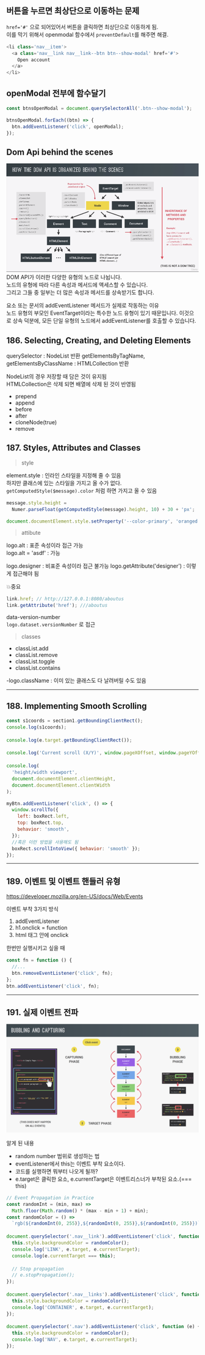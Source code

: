 ## 버튼을 누르면 최상단으로 이동하는 문제

`href='#'` 으로 되어있어서 버튼을 클릭하면 최상단으로 이동하게 됨.  
이를 막기 위해서 openmodal 함수에서 `preventDefault`를 해주면 해결.

```js
<li class='nav__item'>
  <a class='nav__link nav__link--btn btn--show-modal' href='#'>
    Open account
  </a>
</li>
```

## openModal 전부에 함수달기

```js
const btnsOpenModal = document.querySelectorAll('.btn--show-modal');
```

```js
btnsOpenModal.forEach((btn) => {
  btn.addEventListener('click', openModal);
});
```

## Dom Api behind the scenes

![](images/2022-10-03-14-30-49.png)
DOM API가 이러한 다양한 유형의 노드로 나뉩니다.  
노드의 유형에 따라 다른 속성과 메서드에 액세스할 수 있습니다.  
그리고 그들 중 일부는 더 많은 속성과 메서드를 상속받기도 합니다.

요소 또는 문서의 addEventListener 메서드가 실제로 작동하는 이유  
노드 유형의 부모인 EventTarget이라는 특수한 노드 유형이 있기 때문입니다.
이것으로 상속 덕분에, 모든 단일 유형의 노드에서 addEventListener를 호출할 수 있습니다.

## 186. Selecting, Creating, and Deleting Elements

querySelector : NodeList 반환
getElementsByTagName, getElementsByClassName : HTMLCollection 반환

NodeList의 경우 저장할 때 담은 것이 유지됨  
HTMLCollection은 삭제 되면 배열에 삭제 된 것이 반영됨

- prepend
- append
- before
- after
- cloneNode(true)
- remove

## 187. Styles, Attributes and Classes

> style

element.style : 인라인 스타일을 지정해 줄 수 있음  
하지만 클래스에 있는 스타일을 가지고 올 수가 없다.
`getComputedStyle($message).color` 처럼 하면 가지고 올 수 있음

```js
message.style.height =
  Numer.parseFloat(getComputedStyle(message).height, 10) + 30 + 'px';
```

```js
document.documentElement.style.setProperty('--color-primary', 'oranged');
```

> attibute

logo.alt : 표준 속성이라 접근 가능  
logo.alt = 'asdf' : 가능

logo.designer : 비표준 속성이라 접근 불가능
logo.getAttribute('designer') : 이렇게 접근해야 됨

💥중요

```js
link.href; // http://127.0.0.1:8080/aboutus
link.getAttribute('href'); ///aboutus
```

data-version-number  
`logo.dataset.versionNumber` 로 접근

> classes

- classList.add
- classList.remove
- classList.toggle
- classList.contains

-logo.className : 이미 있는 클래스도 다 날려버릴 수도 있음

---

## 188. Implementing Smooth Scrolling

```js
const s1coords = section1.getBoundingClientRect();
console.log(s1coords);

console.log(e.target.getBoundingClientRect());

console.log('Current scroll (X/Y)', window.pageXOffset, window.pageYOffset);

console.log(
  'height/width viewport',
  document.documentElement.clientHeight,
  document.documentElement.clientWidth
);
```

```js
myBtn.addEventListener('click', () => {
  window.scrollTo({
    left: boxRect.left,
    top: boxRect.top,
    behavior: 'smooth',
  });
  //혹은 이런 방법을 사용해도 됨
  boxRect.scrollIntoView({ behavior: 'smooth' });
});
```

---

## 189. 이벤트 및 이벤트 핸들러 유형

https://developer.mozilla.org/en-US/docs/Web/Events

이벤트 부착 3가지 방식

1.  addEventListener
2.  h1.onclick = function
3.  html 태그 안에 onclick

한번만 실행시키고 싶을 때

```js
const fn = function () {
  //...
  btn.removeEventListener('click', fn);
};
btn.addEventListener('click', fn);
```

---

## 191. 실제 이벤트 전파

![](images/2023-02-06-01-27-01.png)

알게 된 내용

- random number 범위로 생성하는 법
- eventListener에서 this는 이벤트 부착 요소이다.
- 코드를 실행하면 뭐부터 나오게 될까?
- e.target은 클릭한 요소, e.currentTarget은 이벤트리스너가 부착된 요소.(=== this)

```js
// Event Propagation in Practice
const randomInt = (min, max) =>
  Math.floor(Math.random() * (max - min + 1) + min);
const randomColor = () =>
  `rgb(${randomInt(0, 255)},${randomInt(0, 255)},${randomInt(0, 255)})`;

document.querySelector('.nav__link').addEventListener('click', function (e) {
  this.style.backgroundColor = randomColor();
  console.log('LINK', e.target, e.currentTarget);
  console.log(e.currentTarget === this);

  // Stop propagation
  // e.stopPropagation();
});

document.querySelector('.nav__links').addEventListener('click', function (e) {
  this.style.backgroundColor = randomColor();
  console.log('CONTAINER', e.target, e.currentTarget);
});

document.querySelector('.nav').addEventListener('click', function (e) {
  this.style.backgroundColor = randomColor();
  console.log('NAV', e.target, e.currentTarget);
});
```
